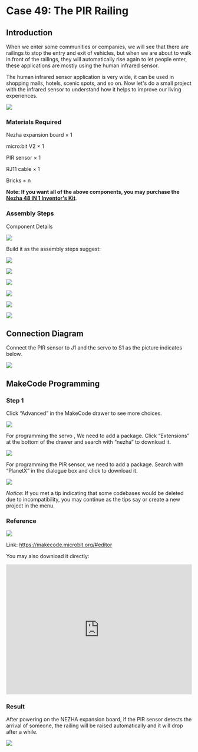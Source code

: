 # Case 49: The PIR Railing

## Introduction

When we enter some communities or companies, we will see that there are railings to stop the entry and exit of vehicles, but when we are about to walk in front of the railings, they will automatically rise again to let people enter, these applications are mostly using the human infrared sensor.

The human infrared sensor application is very wide, it can be used in shopping malls, hotels, scenic spots, and so on. Now let's do a small project with the infrared sensor to understand how it helps to improve our living experiences.

![](./images/49_1.png)

### Materials Required

Nezha expansion board × 1

micro:bit V2 × 1

 PIR sensor × 1

RJ11 cable × 1

Bricks × n

**Note: If you want all of the above components, you may purchase the [Nezha 48 IN 1 Inventor's Kit](https://shop.elecfreaks.com/products/elecfreaks-micro-bit-nezha-48-in-1-inventors-kit-without-micro-bit-board?_pos=2&_sid=ed1b6fbd2&_ss=r)**.



### Assembly Steps

Component Details

![](./images/49_8.png)

Build it as the assembly steps suggest:

![](./images/49_2.png)

![](./images/49_3.png)

![](./images/49_4.png)

![](./images/49_5.png)

![](./images/49_6.png)

![](./images/49_7.png)

## Connection Diagram

Connect the PIR sensor to J1 and the servo to S1 as the picture indicates below.

![](./images/49_9.png)

##  MakeCode Programming

### Step 1

Click “Advanced” in the MakeCode drawer to see more choices.



![](./images/49_10.png)



For programming the servo , We need to add a package. Click “Extensions” at the bottom of the drawer and search with “nezha” to download it.



![](./images/49_11.png)



For programming the PIR sensor, we need to add a package. Search with “PlanetX” in the dialogue box and click to download it.

![](./images/49_12.png)



*Notice*: If you met a tip indicating that some codebases would be deleted due to incompatibility, you may continue as the tips say or create a new project in the menu.

### Reference

![](./images/49_13.png)

Link: https://makecode.microbit.org/#editor

You may also download it directly:

<div style="position:relative;height:0;padding-bottom:70%;overflow:hidden;"><iframe style="position:absolute;top:0;left:0;width:100%;height:100%;" src="https://makecode.microbit.org/#pub:_bDD9CUcw85k5" frameborder="0" sandbox="allow-popups allow-forms allow-scripts allow-same-origin"></iframe></div>

### Result

After powering on the NEZHA expansion board,  if the PIR sensor detects the arrival of someone, the railing will be raised automatically and it will drop after a while. 

![](./images/49_2.gif)
